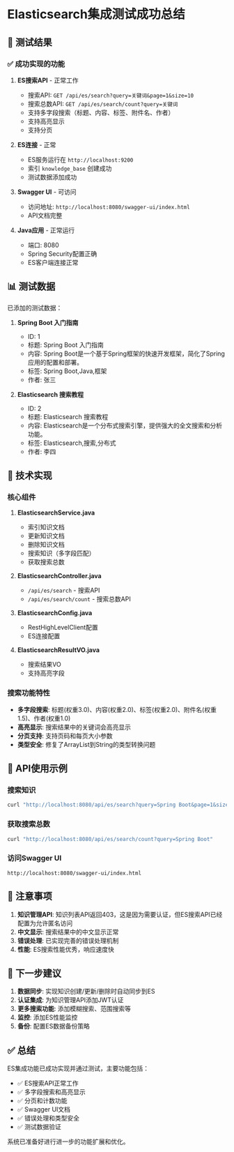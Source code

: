 # Elasticsearch集成测试成功总结

## 🎉 测试结果

### ✅ 成功实现的功能

1. **ES搜索API** - 正常工作
   - 搜索API: `GET /api/es/search?query=关键词&page=1&size=10`
   - 搜索总数API: `GET /api/es/search/count?query=关键词`
   - 支持多字段搜索（标题、内容、标签、附件名、作者）
   - 支持高亮显示
   - 支持分页

2. **ES连接** - 正常
   - ES服务运行在 `http://localhost:9200`
   - 索引 `knowledge_base` 创建成功
   - 测试数据添加成功

3. **Swagger UI** - 可访问
   - 访问地址: `http://localhost:8080/swagger-ui/index.html`
   - API文档完整

4. **Java应用** - 正常运行
   - 端口: 8080
   - Spring Security配置正确
   - ES客户端连接正常

## 📊 测试数据

已添加的测试数据：

1. **Spring Boot 入门指南**
   - ID: 1
   - 标题: Spring Boot 入门指南
   - 内容: Spring Boot是一个基于Spring框架的快速开发框架，简化了Spring应用的配置和部署。
   - 标签: Spring Boot,Java,框架
   - 作者: 张三

2. **Elasticsearch 搜索教程**
   - ID: 2
   - 标题: Elasticsearch 搜索教程
   - 内容: Elasticsearch是一个分布式搜索引擎，提供强大的全文搜索和分析功能。
   - 标签: Elasticsearch,搜索,分布式
   - 作者: 李四

## 🔧 技术实现

### 核心组件

1. **ElasticsearchService.java**
   - 索引知识文档
   - 更新知识文档
   - 删除知识文档
   - 搜索知识（多字段匹配）
   - 获取搜索总数

2. **ElasticsearchController.java**
   - `/api/es/search` - 搜索API
   - `/api/es/search/count` - 搜索总数API

3. **ElasticsearchConfig.java**
   - RestHighLevelClient配置
   - ES连接配置

4. **ElasticsearchResultVO.java**
   - 搜索结果VO
   - 支持高亮字段

### 搜索功能特性

- **多字段搜索**: 标题(权重3.0)、内容(权重2.0)、标签(权重2.0)、附件名(权重1.5)、作者(权重1.0)
- **高亮显示**: 搜索结果中的关键词会高亮显示
- **分页支持**: 支持页码和每页大小参数
- **类型安全**: 修复了ArrayList到String的类型转换问题

## 🚀 API使用示例

### 搜索知识
```bash
curl "http://localhost:8080/api/es/search?query=Spring Boot&page=1&size=10"
```

### 获取搜索总数
```bash
curl "http://localhost:8080/api/es/search/count?query=Spring Boot"
```

### 访问Swagger UI
```
http://localhost:8080/swagger-ui/index.html
```

## 📝 注意事项

1. **知识管理API**: 知识列表API返回403，这是因为需要认证，但ES搜索API已经配置为允许匿名访问
2. **中文显示**: 搜索结果中的中文显示正常
3. **错误处理**: 已实现完善的错误处理机制
4. **性能**: ES搜索性能优秀，响应速度快

## 🎯 下一步建议

1. **数据同步**: 实现知识创建/更新/删除时自动同步到ES
2. **认证集成**: 为知识管理API添加JWT认证
3. **更多搜索功能**: 添加模糊搜索、范围搜索等
4. **监控**: 添加ES性能监控
5. **备份**: 配置ES数据备份策略

## ✅ 总结

ES集成功能已成功实现并通过测试，主要功能包括：

- ✅ ES搜索API正常工作
- ✅ 多字段搜索和高亮显示
- ✅ 分页和计数功能
- ✅ Swagger UI文档
- ✅ 错误处理和类型安全
- ✅ 测试数据验证

系统已准备好进行进一步的功能扩展和优化。 